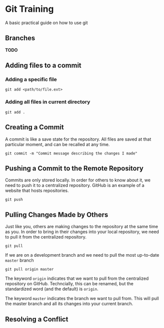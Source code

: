 # Git Training
A basic practical guide on how to use git

## Branches
**TODO**

## Adding files to a commit

### Adding a specific file

`git add <path/to/file.ext>`

### Adding all files in current directory

`git add .`

## Creating a Commit
A commit is like a save state for the repository. All files are saved at that particular moment, and can be recalled at any time.

`git commit -m "Commit message describing the changes I made"`

## Pushing a Commit to the Remote Repository
Commits are only stored locally. In order for others to know about it, we need to push it to a centralized repository. GitHub is an example of a website that hosts repositories.

`git push`

## Pulling Changes Made by Others
Just like you, others are making changes to the repository at the same time as you. In order to bring in their changes into your local repository, we need to pull it from the centralized repository.

`git pull`

If we are on a development branch and we need to pull the most up-to-date `master` branch

`git pull origin master`

The keyword `origin` indicates that we want to pull from the centralized repository on GitHub. Techncially, this can be renamed, but the standardized word (and the default) is `origin`.

The keyword `master` indicates the branch we want to pull from. This will pull the master branch and all its changes into your current branch.
## Resolving a Conflict
